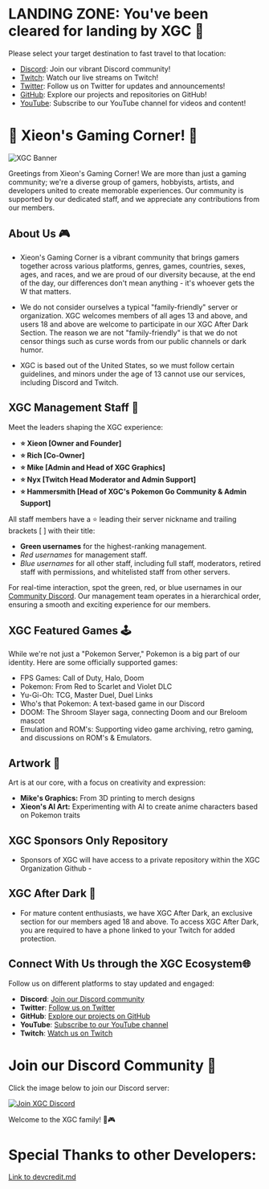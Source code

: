 # LANDING ZONE: You've been cleared for landing by XGC 🛬

Please select your target destination to fast travel to that location:

- [Discord](https://discord.gg/xieon): Join our vibrant Discord community!
- [Twitch](http://twitch.xieon.co): Watch our live streams on Twitch!
- [Twitter](https://twitter.com/XieonGaming): Follow us on Twitter for updates and announcements!
- [GitHub](https://github.com/Xieons-Gaming-Corner): Explore our projects and repositories on GitHub!
- [YouTube](http://yt.xieon.co): Subscribe to our YouTube channel for videos and content!


#  👾 Xieon's Gaming Corner! 👾

![XGC Banner](https://avatars.githubusercontent.com/u/150181405?s=200&v=4) <!-- Replace with an actual banner image -->

Greetings from Xieon's Gaming Corner! We are more than just a gaming community; we're a diverse group of gamers, hobbyists, artists, and developers united to create memorable experiences. Our community is supported by our dedicated staff, and we appreciate any contributions from our members.
## About Us 🎮

* Xieon's Gaming Corner is a vibrant community that brings gamers together across various platforms, genres, games, countries, sexes, ages, and races, and we are proud of our diversity because, at the end of the day, our differences don't mean anything - it's whoever gets the W that matters.

* We do not consider ourselves a typical "family-friendly" server or organization. XGC welcomes members of all ages 13 and above, and users 18 and above are welcome to participate in our XGC After Dark Section. The reason we are not "family-friendly" is that we do not censor things such as curse words from our public channels or dark humor.

* XGC is based out of the United States, so we must follow certain guidelines, and minors under the age of 13 cannot use our services, including Discord and Twitch.

## XGC Management Staff 👥

Meet the leaders shaping the XGC experience:

* **⭐ Xieon [Owner and Founder]**
* **⭐ Rich [Co-Owner]**
* **⭐ Mike [Admin and Head of XGC Graphics]**
* **⭐ Nyx [Twitch Head Moderator and Admin Support]**
* **⭐ Hammersmith [Head of XGC's Pokemon Go Community & Admin Support]**

All staff members have a ⭐ leading their server nickname and trailing brackets [ ] with their title:

* **Green usernames** for the highest-ranking management.
* *Red usernames* for management staff.
* _Blue usernames_ for all other staff, including full staff, moderators, retired staff with permissions, and whitelisted staff from other servers.

For real-time interaction, spot the green, red, or blue usernames in our [Community Discord](https://discord.gg/xieon). Our management team operates in a hierarchical order, ensuring a smooth and exciting experience for our members.
## XGC Featured Games 🕹️

While we're not just a "Pokemon Server," Pokemon is a big part of our identity. Here are some officially supported games:

* FPS Games: Call of Duty, Halo, Doom
* Pokemon: From Red to Scarlet and Violet DLC
* Yu-Gi-Oh: TCG, Master Duel, Duel Links
* Who's that Pokemon: A text-based game in our Discord
* DOOM: The Shroom Slayer saga, connecting Doom and our Breloom mascot
* Emulation and ROM's: Supporting video game archiving, retro gaming, and discussions on ROM's & Emulators.

## Artwork 🎨

Art is at our core, with a focus on creativity and expression:

* **Mike's Graphics:** From 3D printing to merch designs
* **Xieon's AI Art:** Experimenting with AI to create anime characters based on Pokemon traits

## XGC Sponsors Only Repository 
* Sponsors of XGC will have access to a private repository within the XGC Organization Github - 

## XGC After Dark 🔞

* For mature content enthusiasts, we have XGC After Dark, an exclusive section for our members aged 18 and above. To access XGC After Dark, you are required to have a phone linked to your Twitch for added protection.

## Connect With Us through the XGC Ecosystem🌐

Follow us on different platforms to stay updated and engaged:

- **Discord**: [Join our Discord community](https://discord.gg/xieon)
- **Twitter**: [Follow us on Twitter](https://twitter.com/XieonGaming)
- **GitHub**: [Explore our projects on GitHub](https://github.com/Xieons-Gaming-Corner)
- **YouTube**: [Subscribe to our YouTube channel](http://yt.xieon.co)
- **Twitch**: [Watch us on Twitch](http://twitch.xieon.co)


# Join our Discord Community 🚀
Click the image below to join our Discord server:

[![Join XGC Discord](https://avatars.githubusercontent.com/u/150181405?s=200&v=4)](https://discord.gg/xieon)

Welcome to the XGC family! 🚀🎮

# Special Thanks to other Developers: 
[Link to devcredit.md](markdownfiles/devcredit.md)

